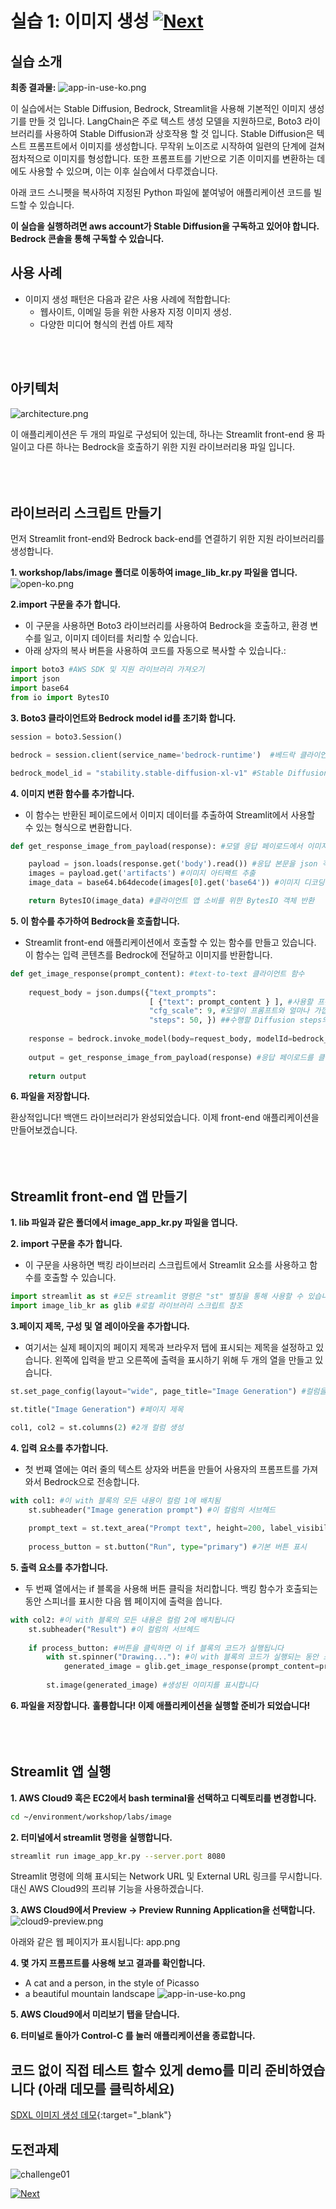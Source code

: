 # 실습 1: 이미지 생성 [![Next](images/next.png)](02_Image_Pattern.md)
## 실습 소개
**최종 결과물:**
![app-in-use-ko.png](images/app-in-use-ko.png)

이 실습에서는 Stable Diffusion, Bedrock, Streamlit을 사용해 기본적인 이미지 생성기를 만들 것 입니다. LangChain은 주로 텍스트 생성 모델을 지원하므로, Boto3 라이브러리를 사용하여 Stable Diffusion과 상호작용 할 것 입니다.
Stable Diffusion은 텍스트 프롬프트에서 이미지를 생성합니다. 무작위 노이즈로 시작하여 일련의 단계에 걸쳐 점차적으로 이미지를 형성합니다. 또한 프롬프트를 기반으로 기존 이미지를 변환하는 데에도 사용할 수 있으며, 이는 이후 실습에서 다루겠습니다.

아래 코드 스니펫을 복사하여 지정된 Python 파일에 붙여넣어 애플리케이션 코드를 빌드할 수 있습니다.

**이 실습을 실행하려면 aws account가 Stable Diffusion을 구독하고 있어야 합니다. Bedrock 콘솔을 통해 구독할 수 있습니다.**

## 사용 사례
- 이미지 생성 패턴은 다음과 같은 사용 사례에 적합합니다:
  - 웹사이트, 이메일 등을 위한 사용자 지정 이미지 생성.
  - 다양한 미디어 형식의 컨셉 아트 제작
<BR>
<BR>

## 아키텍처
![architecture.png](images/architecture.png)


이 애플리케이션은 두 개의 파일로 구성되어 있는데, 하나는 Streamlit front-end 용 파일이고 다른 하나는 Bedrock을 호출하기 위한 지원 라이브러리용 파일 입니다.
<BR>
<BR>
<BR>
<BR>

## 라이브러리 스크립트 만들기

먼저 Streamlit front-end와 Bedrock back-end를 연결하기 위한 지원 라이브러리를 생성합니다.

**1. workshop/labs/image 폴더로 이동하여 image_lib_kr.py 파일을 엽니다.**
![open-ko.png](images/open-ko.png)

**2.import 구문을 추가 합니다.**
- 이 구문을 사용하면 Boto3 라이브러리를 사용하여 Bedrock을 호출하고, 환경 변수를 일고, 이미지 데이터를 처리할 수 있습니다.
- 아래 상자의 복사 버튼을 사용하여 코드를 자동으로 복사할 수 있습니다.:
~~~python
import boto3 #AWS SDK 및 지원 라이브러리 가져오기
import json
import base64
from io import BytesIO
~~~

**3. Boto3 클라이언트와 Bedrock model id를 초기화 합니다.**
~~~python
session = boto3.Session() 

bedrock = session.client(service_name='bedrock-runtime')  #베드락 클라이언트를 생성

bedrock_model_id = "stability.stable-diffusion-xl-v1" #Stable Diffusion 모델 사용
~~~
 
**4. 이미지 변환 함수를 추가합니다.**
- 이 함수는 반환된 페이로드에서 이미지 데이터를 추출하여 Streamlit에서 사용할 수 있는 형식으로 변환합니다.
~~~python
def get_response_image_from_payload(response): #모델 응답 페이로드에서 이미지 바이트를 반환합니다

    payload = json.loads(response.get('body').read()) #응답 본문을 json 객체에 로드합니다
    images = payload.get('artifacts') #이미지 아티팩트 추출
    image_data = base64.b64decode(images[0].get('base64')) #이미지 디코딩

    return BytesIO(image_data) #클라이언트 앱 소비를 위한 BytesIO 객체 반환
~~~

**5. 이 함수를 추가하여 Bedrock을 호출합니다.**
- Streamlit front-end 애플리케이션에서 호출할 수 있는 함수를 만들고 있습니다. 이 함수는 입력 콘텐츠를 Bedrock에 전달하고 이미지를 반환합니다.
~~~python
def get_image_response(prompt_content): #text-to-text 클라이언트 함수
    
    request_body = json.dumps({"text_prompts": 
                               [ {"text": prompt_content } ], #사용할 프롬프트
                               "cfg_scale": 9, #모델이 프롬프트와 얼마나 가깝게 일치하려고 하는지
                               "steps": 50, }) ##수행할 Diffusion steps의 수
    
    response = bedrock.invoke_model(body=request_body, modelId=bedrock_model_id) #베드락 엔드포인트를 호출
    
    output = get_response_image_from_payload(response) #응답 페이로드를 클라이언트가 소비할 수 있도록 BytesIO 객체로 변환
    
    return output
~~~

**6. 파일을 저장합니다.**

환상적입니다! 백앤드 라이브러리가 완성되었습니다. 이제 front-end 애플리케이션을 만들어보겠습니다.
<BR>
<BR>
<BR>
<BR>


## Streamlit front-end 앱 만들기
**1. lib 파일과 같은 폴더에서 image_app_kr.py 파일을 엽니다.**

**2. import 구문을 추가 합니다.**
- 이 구문을 사용하면 백킹 라이브러리 스크립트에서 Streamlit 요소를 사용하고 함수를 호출할 수 있습니다.
~~~python
import streamlit as st #모든 streamlit 명령은 "st" 별칭을 통해 사용할 수 있습니다
import image_lib_kr as glib #로컬 라이브러리 스크립트 참조
~~~
 
**3.페이지 제목, 구성 및 열 레이아웃을 추가합니다.**
- 여기서는 실제 페이지의 페이지 제목과 브라우저 탭에 표시되는 제목을 설정하고 있습니다. 왼쪽에 입력을 받고 오른쪽에 출력을 표시하기 위해 두 개의 열을 만들고 있습니다.
~~~python
st.set_page_config(layout="wide", page_title="Image Generation") #컬럼을 위해 페이지 너비를 더 넓게 설정

st.title("Image Generation") #페이지 제목

col1, col2 = st.columns(2) #2개 컬럼 생성
~~~

**4. 입력 요소를 추가합니다.**
- 첫 번쨰 열에는 여러 줄의 텍스트 상자와 버튼을 만들어 사용자의 프롬프트를 가져와서 Bedrock으로 전송합니다.
~~~python
with col1: #이 with 블록의 모든 내용이 컬럼 1에 배치됨
    st.subheader("Image generation prompt") #이 컬럼의 서브헤드
    
    prompt_text = st.text_area("Prompt text", height=200, label_visibility="collapsed") #레이블이 없는 여러 줄 텍스트 상자 표시
    
    process_button = st.button("Run", type="primary") #기본 버튼 표시
~~~

**5. 출력 요소를 추가합니다.**
- 두 번째 열에서는 if 블록을 사용해 버튼 클릭을 처리합니다. 백킹 함수가 호출되는 동안 스피너를 표시한 다음 웹 페이지에 출력을 씁니다.
~~~python
with col2: #이 with 블록의 모든 내용은 컬럼 2에 배치됩니다
    st.subheader("Result") #이 컬럼의 서브헤드
    
    if process_button: #버튼을 클릭하면 이 if 블록의 코드가 실행됩니다
        with st.spinner("Drawing..."): #이 with 블록의 코드가 실행되는 동안 스피너를 표시합니다
            generated_image = glib.get_image_response(prompt_content=prompt_text) #지원 라이브러리를 통해 모델을 호출합니다
        
        st.image(generated_image) #생성된 이미지를 표시합니다
~~~
 
**6. 파일을 저장합니다.**
**훌륭합니다! 이제 애플리케이션을 실행할 준비가 되었습니다!**
<BR>
<BR>
<BR>
<BR>


## Streamlit 앱 실행
**1. AWS Cloud9 혹은 EC2에서 bash terminal을 선택하고 디렉토리를 변경합니다.**
~~~bash
cd ~/environment/workshop/labs/image
~~~
 
**2. 터미널에서 streamlit 명령을 실행합니다.**
~~~bash
streamlit run image_app_kr.py --server.port 8080
~~~
Streamlit 명령에 의해 표시되는 Network URL 및 External URL 링크를 무시합니다. 대신 AWS Cloud9의 프리뷰 기능을 사용하겠습니다.

**3. AWS Cloud9에서 Preview -> Preview Running Application을 선택합니다.**
![cloud9-preview.png](images/cloud9-preview.png)

아래와 같은 웹 페이지가 표시됩니다:
app.png

**4. 몇 가지 프롬프트를 사용해 보고 결과를 확인합니다.**
- A cat and a person, in the style of Picasso
- a beautiful mountain landscape
![app-in-use-ko.png](images/app-in-use-ko.png)


**5. AWS Cloud9에서 미리보기 탭을 닫습니다.**

**6. 터미널로 돌아가 Control-C 를 눌러 애플리케이션을 종료합니다.**

## 코드 없이 직접 테스트 할수 있게 demo를 미리 준비하였습니다 (아래 데모를 클릭하세요)
[SDXL 이미지 생성 데모](https://bit.ly/my-bedrock](https://bit.ly/my-bedrock)){:target="_blank"}

## 도전과제 
![challenge01](images/challenge01.png)


[![Next](images/next.png)](02_Image_Pattern.md)
